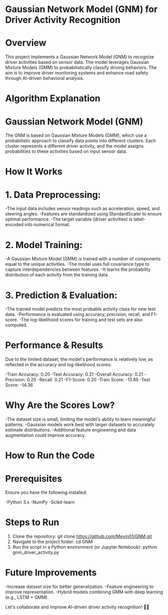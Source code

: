 # Gaussian Network Model (GNM) for Driver Activity Recognition
# Overview
This project implements a Gaussian Network Model (GNM) to recognize driver activities based on sensor data. The model leverages Gaussian Mixture Models (GMM) to probabilistically classify driving behaviors. The aim is to improve driver monitoring systems and enhance road safety through AI-driven behavioral analysis.

# Algorithm Explanation
# Gaussian Network Model (GNM)
The GNM is based on Gaussian Mixture Models (GMM), which use a probabilistic approach to classify data points into different clusters. Each cluster represents a different driver activity, and the model assigns probabilities to these activities based on input sensor data.

# How It Works
# 1. Data Preprocessing:

-The input data includes sensor readings such as acceleration, speed, and steering angles.
-Features are standardized using StandardScaler to ensure optimal performance.
-The target variable (driver activities) is label-encoded into numerical format.
# 2. Model Training:

-A Gaussian Mixture Model (GMM) is trained with a number of components equal to the unique activities.
-The model uses full covariance type to capture interdependencies between features.
-It learns the probability distribution of each activity from the training data.
# 3. Prediction & Evaluation:

-The trained model predicts the most probable activity class for new test data.
-Performance is evaluated using accuracy, precision, recall, and F1-score.
-The log-likelihood scores for training and test sets are also computed.
# Performance & Results
Due to the limited dataset, the model's performance is relatively low, as reflected in the accuracy and log-likelihood scores:

-Train Accuracy: 0.20
-Test Accuracy: 0.21
-Overall Accuracy: 0.21
-Precision: 0.20
-Recall: 0.21
-F1-Score: 0.20
-Train Score: -13.85
-Test Score: -14.36

# Why Are the Scores Low?
-The dataset size is small, limiting the model's ability to learn meaningful patterns.
-Gaussian models work best with larger datasets to accurately estimate distributions.
-Additional feature engineering and data augmentation could improve accuracy.

# How to Run the Code
# Prerequisites
Ensure you have the following installed:

-Python 3.x
-NumPy
-Scikit-learn

# Steps to Run
1. Clone the repository:
git clone https://github.com/Mevin01/GNM.git
2. Navigate to the project folder:
cd GNM
3. Run the script in a Python environment (or Jupyter Notebook):
python gnm_driver_activity.py
# Future Improvements
-Increase dataset size for better generalization.
-Feature engineering to improve representation.
-Hybrid models combining GMM with deep learning (e.g., LSTM + GMM).

Let's collaborate and improve AI-driven driver activity recognition! 🚗💡
